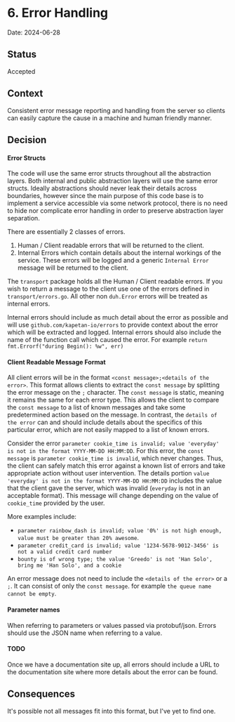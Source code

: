 # 6. Error Handling

Date: 2024-06-28

## Status

Accepted

## Context

Consistent error message reporting and handling from the server so clients can easily capture the cause in a 
machine and human friendly manner.

## Decision

#### Error Structs
The code will use the same error structs throughout all the abstraction layers. Both internal and public abstraction
layers will use the same error structs. Ideally abstractions should never leak their details across boundaries, however
since the main purpose of this code base is to implement a service accessible via some network protocol, there is 
no need to hide nor complicate error handling in order to preserve abstraction layer separation.

There are essentially 2 classes of errors.
1. Human / Client readable errors that will be returned to the client.
2. Internal Errors which contain details about the internal workings of the service. These errors will be logged
   and a generic `Internal Error` message will be returned to the client.

The `transport` package holds all the Human / Client readable errors. If you wish to return a message to the 
client use one of the errors defined in `transport/errors.go`. All other non `duh.Error` errors will be treated
as internal errors.

Internal errors should include as much detail about the error as possible and will use `github.com/kapetan-io/errors`
to provide context about the error which will be extracted and logged. Internal errors should also include the
name of the function call which caused the error. For example `return fmt.Errorf("during Begin(): %w", err)`

#### Client Readable Message Format
All client errors will be in the format `<const message>;<details of the error>`. This format allows clients to
extract the `const message` by splitting the error message on the `;` character. The `const message` is static,
meaning it remains the same for each error type. This allows the client to compare the `const message` to a list
of known messages and take some predetermined action based on the message. In contrast, the `details of the error`
can and should include details about the specifics of this particular error, which are not easily mapped to a 
list of known errors.

Consider the error `parameter cookie_time is invalid; value 'everyday' is not in the format YYYY-MM-DD HH:MM:DD`.
For this error, the `const message` is `parameter cookie_time is invalid`, which never changes. Thus, the client
can safely match this error against a known list of errors and take appropriate action without user intervention.
The details portion `value 'everyday' is not in the format YYYY-MM-DD HH:MM:DD` includes the value that the client
gave the server, which was invalid (`everyday` is not in an acceptable format). This message will change depending
on the value of `cookie_time` provided by the user.

More examples include:
- `parameter rainbow_dash is invalid; value '0%' is not high enough, value must be greater than 20% awesome`.
- `parameter credit_card is invalid; value '1234-5678-9012-3456' is not a valid credit card number`
- `bounty is of wrong type; the value 'Greedo' is not 'Han Solo', bring me 'Han Solo', and a cookie`

An error message does not need to include the `<details of the error>` or a `;`. It can consist of only the 
`const message`. for example `the queue name cannot be empty`.

#### Parameter names
When referring to parameters or values passed via protobuf/json. Errors should use the JSON name when referring to
a value.  


#### TODO
Once we have a documentation site up, all errors should include a URL to the documentation site where more
details about the error can be found.

## Consequences

It's possible not all messages fit into this format, but I've yet to find one.
